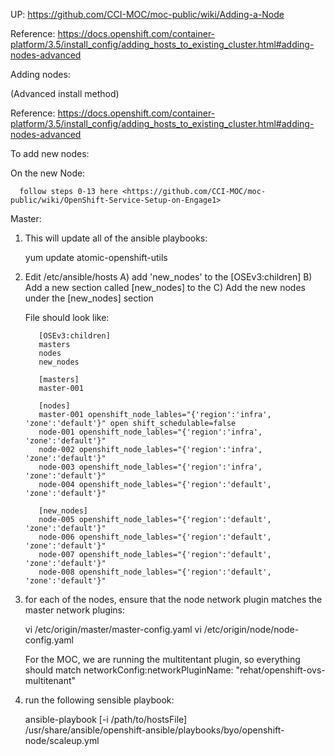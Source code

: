 UP: <https://github.com/CCI-MOC/moc-public/wiki/Adding-a-Node>

Reference: <https://docs.openshift.com/container-platform/3.5/install_config/adding_hosts_to_existing_cluster.html#adding-nodes-advanced>

Adding nodes:

(Advanced install method)

Reference: <https://docs.openshift.com/container-platform/3.5/install_config/adding_hosts_to_existing_cluster.html#adding-nodes-advanced>

To add new nodes:

  On the new Node: 
  
      follow steps 0-13 here <https://github.com/CCI-MOC/moc-public/wiki/OpenShift-Service-Setup-on-Engage1>

  Master:

  1) This will update all of the ansible playbooks:

        yum update atomic-openshift-utils

  2) Edit /etc/ansible/hosts 
     A) add 'new_nodes' to the [OSEv3:children] 
     B) Add a new section called [new_nodes] to the 
     C) Add the new nodes under the [new_nodes] section

     File should look like:

            [OSEv3:children]
            masters
            nodes
            new_nodes
            
            [masters]
            master-001
            
            [nodes]
            master-001 openshift_node_lables="{'region':'infra', 'zone':'default'}" open shift_schedulable=false
            node-001 openshift_node_lables="{'region':'infra', 'zone':'default'}"
            node-002 openshift_node_lables="{'region':'infra', 'zone':'default'}"
            node-003 openshift_node_lables="{'region':'infra', 'zone':'default'}"
            node-004 openshift_node_lables="{'region':'default', 'zone':'default'}"
        
            [new_nodes]
            node-005 openshift_node_lables="{'region':'default', 'zone':'default'}"
            node-006 openshift_node_lables="{'region':'default', 'zone':'default'}"
            node-007 openshift_node_lables="{'region':'default', 'zone':'default'}"
            node-008 openshift_node_lables="{'region':'default', 'zone':'default'}"

  3) for each of the nodes, ensure that the node network plugin matches the master network plugins:

        vi /etc/origin/master/master-config.yaml
        vi /etc/origin/node/node-config.yaml

     For the MOC, we are running the multitentant plugin, so everything should match
     networkConfig:networkPluginName: "rehat/openshift-ovs-multitenant"

  3) run the following sensible playbook:
  
        ansible-playbook [-i /path/to/hostsFile] \
            /usr/share/ansible/openshift-ansible/playbooks/byo/openshift-node/scaleup.yml
